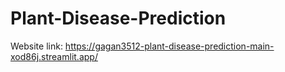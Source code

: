 # Plant-Disease-Prediction



Website link: https://gagan3512-plant-disease-prediction-main-xod86j.streamlit.app/
